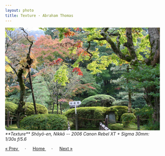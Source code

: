 ```yaml
---
layout: photo
title: Texture · Abraham Thomas
---
```


<img src="/assets/photos/Texture.jpg" width="540px" class="photo">

<i>
**Texture**  
Shōyō-en, Nikkō -- 2006  
Canon Rebel XT + Sigma 30mm: 1/30s f/5.6
</i>

<a href="/travel/bamboo"> &laquo; Prev </a> &emsp; · &emsp; 
<a href="/travel"> Home </a> &emsp; · &emsp; 
<a href="/travel/ramen"> Next &raquo; </a>
